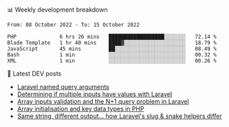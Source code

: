 📊 Weekly development breakdown
<!--START_SECTION:waka-->

```text
From: 08 October 2022 - To: 15 October 2022

PHP              6 hrs 26 mins   ██████████████████░░░░░░░   72.14 %
Blade Template   1 hr 40 mins    ████▓░░░░░░░░░░░░░░░░░░░░   18.79 %
JavaScript       45 mins         ██░░░░░░░░░░░░░░░░░░░░░░░   08.49 %
Bash             1 min           ░░░░░░░░░░░░░░░░░░░░░░░░░   00.32 %
XML              1 min           ░░░░░░░░░░░░░░░░░░░░░░░░░   00.26 %
```

<!--END_SECTION:waka-->

📕 Latest DEV posts
<!-- BLOG-POST-LIST:START -->
- [Laravel named query arguments](https://dev.to/michaelvickersuk/laravel-named-query-arguments-28kd)
- [Determining if multiple inputs have values with Laravel](https://dev.to/michaelvickersuk/determining-if-multiple-inputs-have-values-with-laravel-km6)
- [Array inputs validation and the N+1 query problem in Laravel](https://dev.to/michaelvickersuk/array-inputs-validation-and-the-n1-query-problem-in-laravel-2agb)
- [Array initialisation and key data types in PHP](https://dev.to/michaelvickersuk/array-initialisation-and-key-data-types-in-php-1e5b)
- [Same string, different output... how Laravel&#39;s slug &amp; snake helpers differ](https://dev.to/michaelvickersuk/same-string-different-output-how-laravels-slug-snake-helpers-differ-1ccj)
<!-- BLOG-POST-LIST:END -->
